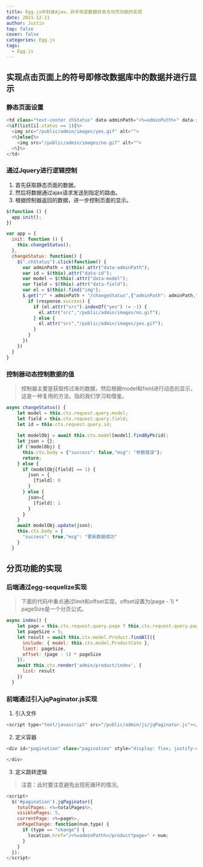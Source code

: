 ```yaml
---
title: Egg.js中封装Ajax，异步改变数据状态与分页功能的实现
date: 2021-12-11
author: Justin
top: false
cover: false
categories: Egg.js
tags:
  - Egg.js
---
```


## 实现点击页面上的符号即修改数据库中的数据并进行显示

### 静态页面设置
```js
<td class="text-center chStatus" data-adminPath="<%=adminPath%>" data-id="<%=list[i].id%>" data-model="Product" data-field="status">
<%if(list[i].status == 1){%>
  <img src="/public/admin/images/yes.gif" alt="">
  <%}else{%>
    <img src="/public/admin/images/no.gif" alt="">
  <%}%>
</td>
```

### 通过Jquery进行逻辑控制
1. 首先获取静态页面的数据。
2. 然后将数据通过ajax请求发送到指定的路由。
3. 根据控制器返回的数据，进一步控制页面的显示。

```js
$(function () {
  app.init();
})

var app = {
  init: function () {
    this.changeStatus();
  },
  changeStatus: function() {
    $(".chStatus").click(function() {
      var adminPath = $(this).attr("data-adminPath");
      var id = $(this).attr("data-id");
      var model = $(this).attr("data-model");
      var field = $(this).attr("data-field");
      var el = $(this).find("img");
      $.get("/" + adminPath + "/changeStatus",{"adminPath": adminPath,"id" :id,"model": model,"field": field},function (response) {
        if (response.success) {
          if (el.attr("src").indexOf("yes") != -1) {
            el.attr("src","/public/admin/images/no.gif");
          } else {
            el.attr("src","/public/admin/images/yes.gif");
          }
        }
      })
    })
  }
}
```

### 控制器动态控制数据的值
>控制器主要是获取传过来的数据，然后根据model和field进行动态的显示，这是一种复用的方法，指的我们学习和借鉴。

```js
async changeStatus() {
    let model = this.ctx.request.query.model;
    let field = this.ctx.request.query.field;
    let id = this.ctx.request.query.id;
    
    let modelObj = await this.ctx.model[model].findByPk(id);
    let json = {};
    if (!modelObj) {
      this.ctx.body = {"success": false,"msg": "参数错误"};
      return;
    } else {
      if (modelObj[field] == 1) {
        json = {
          [field]: 0
        }
      } else {
        json={
          [field]: 1
        }
      }
    }
    await modelObj.update(json);
    this.ctx.body = {
      "success": true,"msg": "更新数据成功"
    }
  }
```

## 分页功能的实现
### 后端通过egg-sequelize实现
>下面的代码中重点通过limit和offset实现，offset设置为(page - 1) * pageSize是一个分页公式。

```js
async index() {
    let page = this.ctx.request.query.page ? this.ctx.request.query.page : 1;
    let pageSize = 5;
    let result = await this.ctx.model.Product.findAll({
      include: { model: this.ctx.model.ProductCate },
      limit: pageSize,
      offset: (page - 1) * pageSize
    });
    await this.ctx.render('admin/product/index', {
      list: result
    })
  }
```

### 前端通过引入jqPaginator.js实现
1. 引入文件

```js
<script type="text/javascript" src="/public/admin/js/jqPaginator.js"></script>
```

2. 定义容器

```js
<div id="pagination" class="pagination" style="display: flex; justify-content: center" >

</div>
```

3. 定义跳转逻辑

>注意：此时要注意避免出现死循环的情况。

```js
<script>
  $('#pagination').jqPaginator({
    totalPages: <%=totalPages%>,
    visiblePages: 5,
    currentPage: <%=page%>,
    onPageChange: function(num,type) {
      if (type == "change") {
        location.href="/<%=adminPath%>/product?page=" + num;
      }  
    }
  });
</script>
```
    